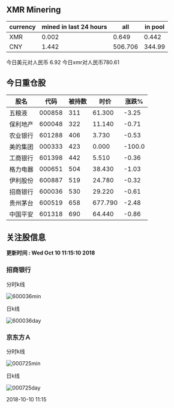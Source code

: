 ## XMR Minering

|currency|mined in last 24 hours|all|in pool|
|---|---|---|---|
|XMR|0.002|0.649|0.442|
|CNY|1.442|506.706|344.99|

今日美元对人民币 6.92	今日xmr对人民币780.61


## 今日重仓股 

|股名|代码|被持数|时价|涨跌%|
|---|---|---|---|---|
|五粮液|000858|311|61.300|-3.25|
|保利地产|600048|322|11.140|-0.71|
|农业银行|601288|406|3.730|-0.53|
|美的集团|000333|423|0.000|-100.0|
|工商银行|601398|442|5.510|-0.36|
|格力电器|000651|504|38.430|-1.03|
|伊利股份|600887|519|24.780|-0.32|
|招商银行|600036|530|29.220|-0.61|
|贵州茅台|600519|658|677.790|-2.48|
|中国平安|601318|690|64.440|-0.86|

## 关注股信息
**更新时间 : Wed Oct 10 11:15:10 2018**
### 招商银行 
分时k线

![600036min](http://image.sinajs.cn/newchart/min/n/sh600036.gif)

日k线

![600036day](http://image.sinajs.cn/newchart/daily/n/sh600036.gif)

### 京东方Ａ 
分时k线

![000725min](http://image.sinajs.cn/newchart/min/n/sz000725.gif)

日k线

![000725day](http://image.sinajs.cn/newchart/daily/n/sz000725.gif)

2018-10-10 11:15